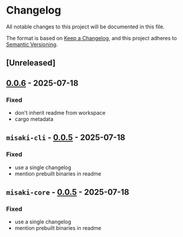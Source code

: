 # Changelog

All notable changes to this project will be documented in this file.

The format is based on [Keep a Changelog](https://keepachangelog.com/en/1.0.0/),
and this project adheres to [Semantic Versioning](https://semver.org/spec/v2.0.0.html).

## [Unreleased]

## [0.0.6](https://github.com/Ravencentric/misaki/compare/v0.0.5...v0.0.6) - 2025-07-18

### Fixed

- don't inherit readme from workspace
- cargo metadata

## `misaki-cli` - [0.0.5](https://github.com/Ravencentric/misaki/compare/v0.0.4...v0.0.5) - 2025-07-18

### Fixed
- use a single changelog
- mention prebuilt binaries in readme

## `misaki-core` - [0.0.5](https://github.com/Ravencentric/misaki/compare/misaki-core-v0.0.4...misaki-core-v0.0.5) - 2025-07-18

### Fixed
- use a single changelog
- mention prebuilt binaries in readme
